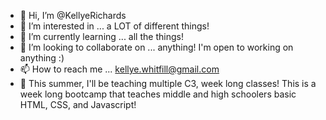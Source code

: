 - 👋 Hi, I’m @KellyeRichards
- 👀 I’m interested in ... a LOT of different things!
- 🌱 I’m currently learning ... all the things!
- 💞️ I’m looking to collaborate on ... anything! I'm open to working on anything :)
- 📫 How to reach me ... kellye.whitfill@gmail.com
- 🏫 This summer, I'll be teaching multiple C3, week long classes! This is a week long bootcamp that teaches middle and high schoolers basic HTML, CSS, and Javascript!
<!---
KellyeRichards/KellyeRichards is a ✨ special ✨ repository because its `README.md` (this file) appears on your GitHub profile.
You can click the Preview link to take a look at your changes.
--->

